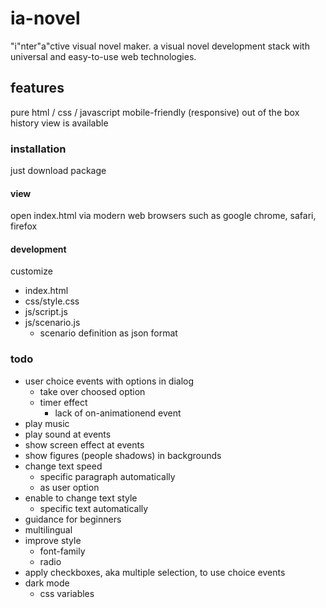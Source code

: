 
# ia-novel

"i"nter"a"ctive visual novel maker.
a visual novel development stack with universal and easy-to-use web technologies.

## features

pure html / css / javascript
mobile-friendly (responsive) out of the box
history view is available

### installation

just download package

#### view

open index.html via modern web browsers such as google chrome, safari, firefox

#### development

customize

- index.html
- css/style.css
- js/script.js
- js/scenario.js
    - scenario definition as json format

### todo

- user choice events with options in dialog
    - take over choosed option
    - timer effect
        - lack of on-animationend event
- play music
- play sound at events
- show screen effect at events
- show figures (people shadows) in backgrounds
- change text speed
    - specific paragraph automatically
    - as user option
- enable to change text style
    - specific text automatically
- guidance for beginners
- multilingual
- improve style
    - font-family
    - radio
- apply checkboxes, aka multiple selection, to use choice events
- dark mode
    - css variables
